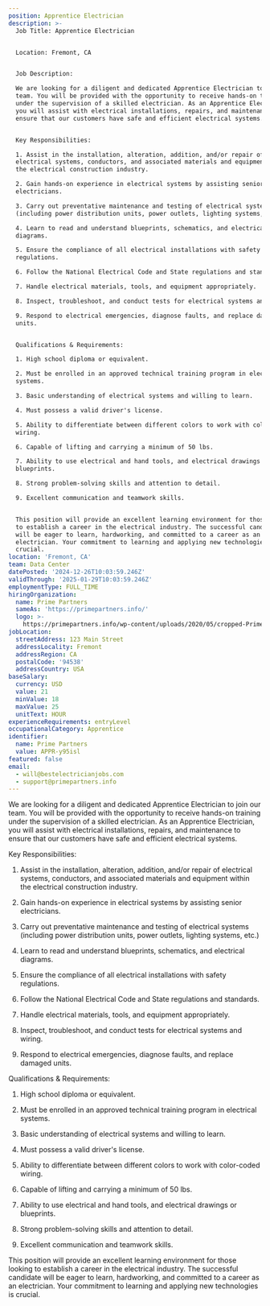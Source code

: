 ```yaml
---
position: Apprentice Electrician
description: >-
  Job Title: Apprentice Electrician


  Location: Fremont, CA


  Job Description:

  We are looking for a diligent and dedicated Apprentice Electrician to join our
  team. You will be provided with the opportunity to receive hands-on training
  under the supervision of a skilled electrician. As an Apprentice Electrician,
  you will assist with electrical installations, repairs, and maintenance to
  ensure that our customers have safe and efficient electrical systems.


  Key Responsibilities:

  1. Assist in the installation, alteration, addition, and/or repair of
  electrical systems, conductors, and associated materials and equipment within
  the electrical construction industry.

  2. Gain hands-on experience in electrical systems by assisting senior
  electricians.

  3. Carry out preventative maintenance and testing of electrical systems
  (including power distribution units, power outlets, lighting systems, etc.)

  4. Learn to read and understand blueprints, schematics, and electrical
  diagrams.

  5. Ensure the compliance of all electrical installations with safety
  regulations.

  6. Follow the National Electrical Code and State regulations and standards.

  7. Handle electrical materials, tools, and equipment appropriately.

  8. Inspect, troubleshoot, and conduct tests for electrical systems and wiring.

  9. Respond to electrical emergencies, diagnose faults, and replace damaged
  units.


  Qualifications & Requirements:

  1. High school diploma or equivalent.

  2. Must be enrolled in an approved technical training program in electrical
  systems.

  3. Basic understanding of electrical systems and willing to learn.

  4. Must possess a valid driver's license.

  5. Ability to differentiate between different colors to work with color-coded
  wiring.

  6. Capable of lifting and carrying a minimum of 50 lbs.

  7. Ability to use electrical and hand tools, and electrical drawings or
  blueprints.

  8. Strong problem-solving skills and attention to detail.

  9. Excellent communication and teamwork skills.


  This position will provide an excellent learning environment for those looking
  to establish a career in the electrical industry. The successful candidate
  will be eager to learn, hardworking, and committed to a career as an
  electrician. Your commitment to learning and applying new technologies is
  crucial.
location: 'Fremont, CA'
team: Data Center
datePosted: '2024-12-26T10:03:59.246Z'
validThrough: '2025-01-29T10:03:59.246Z'
employmentType: FULL_TIME
hiringOrganization:
  name: Prime Partners
  sameAs: 'https://primepartners.info/'
  logo: >-
    https://primepartners.info/wp-content/uploads/2020/05/cropped-Prime-Partners-Logo-NO-BG-1-1.png
jobLocation:
  streetAddress: 123 Main Street
  addressLocality: Fremont
  addressRegion: CA
  postalCode: '94538'
  addressCountry: USA
baseSalary:
  currency: USD
  value: 21
  minValue: 18
  maxValue: 25
  unitText: HOUR
experienceRequirements: entryLevel
occupationalCategory: Apprentice
identifier:
  name: Prime Partners
  value: APPR-y95isl
featured: false
email:
  - will@bestelectricianjobs.com
  - support@primepartners.info
---
```


 We are looking for a diligent and dedicated Apprentice Electrician to join our
  team. You will be provided with the opportunity to receive hands-on training
  under the supervision of a skilled electrician. As an Apprentice Electrician,
  you will assist with electrical installations, repairs, and maintenance to
  ensure that our customers have safe and efficient electrical systems.


  Key Responsibilities:

  1. Assist in the installation, alteration, addition, and/or repair of
  electrical systems, conductors, and associated materials and equipment within
  the electrical construction industry.

  2. Gain hands-on experience in electrical systems by assisting senior
  electricians.

  3. Carry out preventative maintenance and testing of electrical systems
  (including power distribution units, power outlets, lighting systems, etc.)

  4. Learn to read and understand blueprints, schematics, and electrical
  diagrams.

  5. Ensure the compliance of all electrical installations with safety
  regulations.

  6. Follow the National Electrical Code and State regulations and standards.

  7. Handle electrical materials, tools, and equipment appropriately.

  8. Inspect, troubleshoot, and conduct tests for electrical systems and wiring.

  9. Respond to electrical emergencies, diagnose faults, and replace damaged
  units.


  Qualifications & Requirements:

  1. High school diploma or equivalent.

  2. Must be enrolled in an approved technical training program in electrical
  systems.

  3. Basic understanding of electrical systems and willing to learn.

  4. Must possess a valid driver's license.

  5. Ability to differentiate between different colors to work with color-coded
  wiring.

  6. Capable of lifting and carrying a minimum of 50 lbs.

  7. Ability to use electrical and hand tools, and electrical drawings or
  blueprints.

  8. Strong problem-solving skills and attention to detail.

  9. Excellent communication and teamwork skills.


  This position will provide an excellent learning environment for those looking
  to establish a career in the electrical industry. The successful candidate
  will be eager to learn, hardworking, and committed to a career as an
  electrician. Your commitment to learning and applying new technologies is
  crucial.
